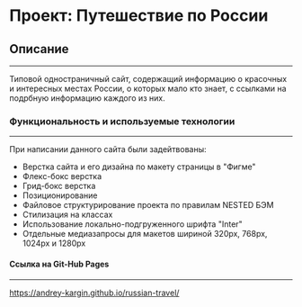 # Проект: Путешествие по России

## Описание
--------
Типовой одностраничный сайт, содержащий информацию о красочных и интересных местах России, о которых мало кто знает, с ссылками на подрбную информацию каждого из них.

### Функциональность и используемые технологии
---------
При написании данного сайта были задейтвованы:
* Верстка сайта и его дизайна по макету страницы в "Фигме"
* Флекс-бокс верстка
* Грид-бокс верстка
* Позиционирование
* Файловое структурирование проекта по правилам NESTED БЭМ
* Стилизация на классах
* Использование локально-подгруженного шрифта "Inter"
* Отдельные медиазапросы для макетов шириной 320px, 768px, 1024px и 1280px


#### Ссылка на Git-Hub Pages
----------
https://andrey-kargin.github.io/russian-travel/
